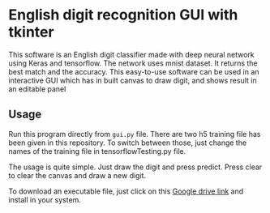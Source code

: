 # English digit recognition GUI with tkinter

This software is an English digit classifier made with deep neural network using Keras and tensorflow. The network uses mnist dataset. It returns the best match and the accuracy. This easy-to-use software can be used in an interactive GUI which has in built canvas to draw digit, and shows result in an editable panel



## Usage
Run this program directly from ```gui.py``` file. 
There are two h5 training file has been given in this repository. To switch between those, just change the names of the training file in
tensorflowTesting.py
file.

The usage is quite simple. Just draw the digit and press predict. Press clear to clear the canvas and draw a new digit.

To download an executable file, just click on this [Google drive link](https://drive.google.com/open?id=19FECLRlQQXOQL4HbMbFp3-b9muCbrCxY) and install in your system.
